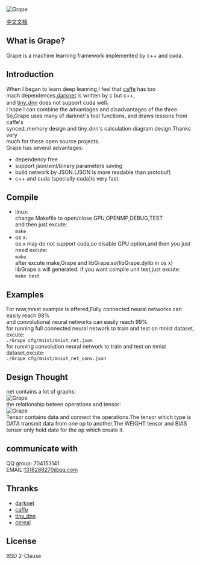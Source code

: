 ![Grape](/doc/pics/logo.png)  

[中文文档](https://blog.csdn.net/u011913612/article/details/100180166)  

## What is Grape?  
Grape is a machine learning framework implemented by c++ and cuda.  
## Introduction  
When I began to learn deep leanring,I feel that [caffe](https://github.com/BVLC/caffe) has too   
mach dependences,[darknet](https://github.com/pjreddie/darknet) is written by c but c++,  
and [tiny_dnn](https://github.com/tiny-dnn/tiny-dnn) does not support cuda well。  
I hope I can combine the advantages and disadvantages of the three.  
So,Grape uses many of darknet's tool functions, and draws lessons from caffe's  
synced_memory design and tiny_dnn's calculation diagram design.Thanks very  
much for these open source projects.  
Grape has several advantages:  

* dependency free
* support json/xml/binary parameters saving  
* build network by JSON.(JSON is more readable than protobuf)  
* c++ and cuda (specially cuda)is very fast.  

## Compile

* linux:  
change Makefile to open/close GPU,OPENMP,DEBUG,TEST  
and then just excute:  
  `make ` 
* os x:  
os x may do not support cuda,so disable GPU option,and then you just need excute:  
  `make`  
after excute make,Grape and libGrape.so(libGrape.dylib in os x) libGrape.a will generated.
if you want compile unit test,just excute:  
  `make test`  

## Examples  

For now,mnist example is offered,Fully connected neural networks can easily reach 98%  
and convolutional neural networks can easily reach 99%.  
for running full connected neural network to train and test on mnist dataset, excute:  
  `./Grape cfg/mnist/mnist_net.json`  
for running convolution neural network to train and test on mnist dataset,excute:  
  `./Grape cfg/mnist/mnist_net_conv.json`  

## Design Thought  
net contains a lot of graphs:  
![Grape](/doc/pics/net.png)  
the relationship beteen operations and tensor:  
![Grape](/doc/pics/op.png)  
Tensor contains data and connect the operations.The tensor which type is DATA transmit
data from one op to another,The WEIGHT tensor and BIAS tensor only hold data for the op
which create it.

## communicate with  

QQ group: 704153141  
EMAIL:1318288270@qq.com  

## Thranks  
* [darknet](https://github.com/pjreddie/darknet) 
* [caffe](https://github.com/BVLC/caffe)
* [tiny_dnn](https://github.com/tiny-dnn/tiny-dnn)
* [cereal](https://github.com/USCiLab/cereal)

## License  
BSD 2-Clause  